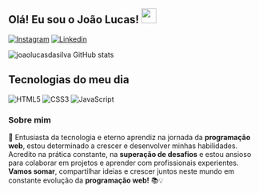 <h2>Olá! Eu sou o João Lucas! <img src="https://raw.githubusercontent.com/iampavangandhi/iampavangandhi/master/gifs/Hi.gif" width="30px"></h2>

[![Instagram](https://img.shields.io/badge/Instagram-E4405F?style=for-the-badge&logo=instagram&logoColor=white
)](https://instagram.com/carneirojoaolucasdasilva/) 
[![Linkedin](https://img.shields.io/badge/LinkedIn-0077B5?style=for-the-badge&logo=linkedin&logoColor=white)](https://www.linkedin.com/in/jo%C3%A3o-lucas-570088291/)

![joaolucasdasilva GitHub stats](https://github-readme-stats.vercel.app/api?username=joaolucasdasilva&show_icons=true&theme=radical) 
<div>
<h2>Tecnologias do meu dia </h2>
    <img aling="center" alt="HTML5" src="https://img.shields.io/badge/HTML5-E34F26?style=for-the-badge&logo=html5&logoColor=white">
    <img aling="center" alt="CSS3" src="https://img.shields.io/badge/CSS3-1572B6?style=for-the-badge&logo=css3&logoColor=white">
    <img aling="center" alt="JavaScript" src="https://img.shields.io/badge/JavaScript-323330?style=for-the-badge&logo=javascript&logoColor=F7DF1E">
</div>
<h3>Sobre mim</h3>
<p style="text-aling: justify;">🚀 Entusiasta da tecnologia e eterno aprendiz na jornada da <strong>programação web</strong>, estou determinado a crescer e desenvolver minhas habilidades. Acredito na prática constante, na <strong>superação de desafios</strong> e estou ansioso para colaborar em projetos e aprender com profissionais experientes. <strong>Vamos somar</strong>, compartilhar ideias e crescer juntos neste mundo em constante evolução da <strong>programação web!</strong> 📚💡</p>
